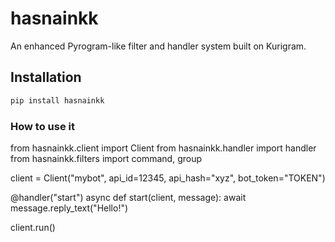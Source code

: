 # hasnainkk

An enhanced Pyrogram-like filter and handler system built on Kurigram.

## Installation

```bash
pip install hasnainkk

```
### How to use it

from hasnainkk.client import Client
from hasnainkk.handler import handler
from hasnainkk.filters import command, group

client = Client("mybot", api_id=12345, api_hash="xyz", bot_token="TOKEN")

@handler("start")
async def start(client, message):
    await message.reply_text("Hello!")

client.run()
